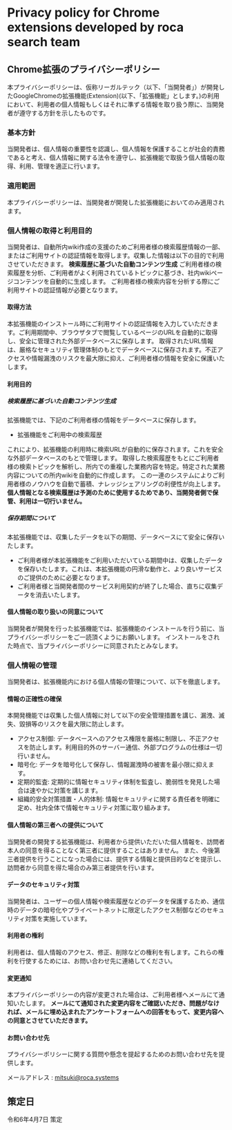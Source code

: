# Privacy policy for Chrome extensions developed by roca search team
## Chrome拡張のプライバシーポリシー

本プライバシーポリシーは、仮称リーガルテック（以下、「当開発者」）が開発したGoogleChromeの拡張機能(Extension)(以下、「拡張機能」とします。)の利用において、利用者の個人情報もしくはそれに準ずる情報を取り扱う際に、当開発者が遵守する方針を示したものです。

### 基本方針
当開発者は、個人情報の重要性を認識し、個人情報を保護することが社会的責務であると考え、個人情報に関する法令を遵守し、拡張機能で取扱う個人情報の取得、利用、管理を適正に行います。

### 適用範囲
本プライバシーポリシーは、当開発者が開発した拡張機能においてのみ適用されます。

### 個人情報の取得と利用目的
当開発者は、自動所内wiki作成の支援のためご利用者様の検索履歴情報の一部、またはご利用サイトの認証情報を取得します。収集した情報は以下の目的で利用させていただきます。
**検索履歴に基づいた自動コンテンツ生成**
ご利用者様の検索履歴を分析、ご利用者がよく利用されているトピックに基づき、社内wikiページコンテンツを自動的に生成します。
ご利用者様の検索内容を分析する際にご利用サイトの認証情報が必要となります。

#### 取得方法
本拡張機能のインストール時にご利用サイトの認証情報を入力していただきます。ご利用期間中、ブラウザタブで閲覧しているページのURLを自動的に取得し、安全に管理された外部データベースに保存します。
取得されたURL情報は、厳格なセキュリティ管理体制のもとでデータベースに保存されます。不正アクセスや情報漏洩のリスクを最大限に抑え、ご利用者様の情報を安全に保護いたします。

#### 利用目的
##### 検索履歴に基づいた自動コンテンツ生成
拡張機能では、下記のご利用者様の情報をデータベースに保存します。
- 拡張機能をご利用中の検索履歴

これにより、拡張機能の利用時に検索URLが自動的に保存されます。これを安全な外部データベースのもとで管理します。
取得した検索履歴をもとにご利用者様の検索トピックを解析し、所内での重複した業務内容を特定。特定された業務内容についての所内wikiを自動的に作成します。
この一連のシステムによりご利用者様のノウハウを自動で蓄積、ナレッジシェアリングの利便性が向上します。
**個人情報となる検索履歴は予測のために使用するためであり、当開発者側で保管、利用は一切行いません。**

##### 保存期間について
本拡張機能では、収集したデータを以下の期間、データベースにて安全に保存いたします。
- ご利用者様が本拡張機能をご利用いただいている期間中は、収集したデータを保存いたします。これは、本拡張機能の円滑な動作と、より良いサービスのご提供のために必要となります。
- ご利用者様と当開発者間のサービス利用契約が終了した場合、直ちに収集データを消去いたします。

#### 個人情報の取り扱いの同意について
当開発者が開発を行った拡張機能では、拡張機能のインストールを行う前に、当プライバシーポリシーをご一読頂くようにお願いします。
インストールをされた時点で、当プライバシーポリシーに同意されたとみなします。

### 個人情報の管理
当開発者は、拡張機能内における個人情報の管理について、以下を徹底します。

#### 情報の正確性の確保
本開発機能では収集した個人情報に対して以下の安全管理措置を講じ、漏洩、滅失、毀損等のリスクを最大限に防止します。

- アクセス制御: データベースへのアクセス権限を厳格に制限し、不正アクセスを防止します。利用目的外のサーバー通信、外部プログラムの仕様は一切行いません。
- 暗号化: データを暗号化して保存し、情報漏洩時の被害を最小限に抑えます。
- 定期的監査: 定期的に情報セキュリティ体制を監査し、脆弱性を発見した場合は速やかに対策を講じます。
- 組織的安全対策措置・人的体制: 情報セキュリティに関する責任者を明確に定め、社内全体で情報セキュリティ対策に取り組みます。

#### 個人情報の第三者への提供について
当開発者の開発する拡張機能は、利用者から提供いただいた個人情報を、訪問者本人の同意を得ることなく第三者に提供することはありません。
また、今後第三者提供を行うことになった場合には、提供する情報と提供目的などを提示し、訪問者から同意を得た場合のみ第三者提供を行います。

#### データのセキュリティ対策
当開発者は、ユーザーの個人情報や検索履歴などのデータを保護するため、通信時のデータの暗号化やプライベートネットに限定したアクセス制御などのセキュリティ対策を実施しています。

#### 利用者の権利
利用者は、個人情報のアクセス、修正、削除などの権利を有します。これらの権利を行使するためには、お問い合わせ先に連絡してください。

#### 変更通知
本プライバシーポリシーの内容が変更された場合は、ご利用者様へメールにて通知いたします。
**メールにて通知された変更内容をご確認いただき、問題がなければ、メールに埋め込まれたアンケートフォームへの回答をもって、変更内容への同意とさせていただきます。**

#### お問い合わせ先
プライバシーポリシーに関する質問や懸念を提起するためのお問い合わせ先を提供します。

メールアドレス : mitsuki@roca.systems

## 策定日
令和6年4月7日 策定 
